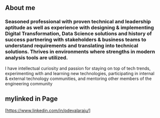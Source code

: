 
## About me
### Seasoned professional with proven technical and leadership aptitude as well as experience with designing & implementing Digital Transformation, Data Science solutions and history of success partnering with stakeholders & business teams to understand requirements and translating into technical solutions. Thrives in environments where strengths in modern analysis tools are utilized. 

I have intellectual curiosity and passion for staying on top of tech trends, experimenting with and learning new technologies, participating in internal & external technology communities, and mentoring other members of the engineering community

## mylinked in Page
[https://www.linkedin.com/in/pdevalaraju/]

